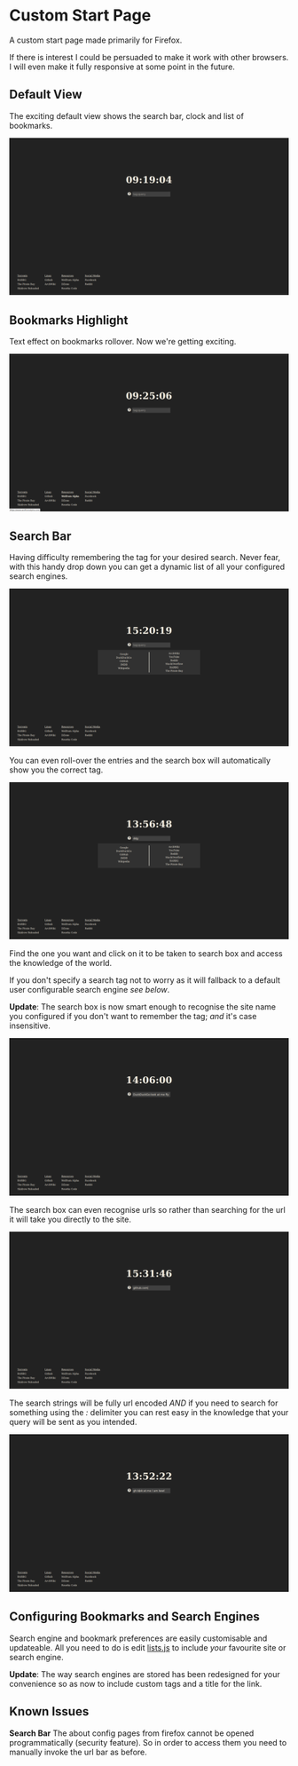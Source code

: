 # Custom Start Page

A custom start page made primarily for Firefox.

If there is interest I could be persuaded to make it work with other browsers.
I will even make it fully responsive at some point in the future.

## Default View

The exciting default view shows the search bar, clock and list of bookmarks.

![Screenshot0](/scripts/startpage/public/img/screenshots/2016-03-31-091905_1920x1080_scrot.png?raw=true "Default view")

## Bookmarks Highlight

Text effect on bookmarks rollover. Now we're getting exciting.

![Screenshot1](/scripts/startpage/public/img/screenshots/2016-03-31-092507_1920x1080_scrot.png?raw=true "Bookmarks highlight")

## Search Bar

Having difficulty remembering the tag for your desired search. Never fear, with
this handy drop down you can get a dynamic list of all your configured search
engines.

![Screenshot2](/scripts/startpage/public/img/screenshots/2016-04-01-152020_1920x1080_scrot.png?raw=true "Search Engines DropDown")

You can even roll-over the entries and the search box will automatically show you
the correct tag.

![Screenshot3](/scripts/startpage/public/img/screenshots/2016-04-01-135649_1920x1080_scrot.png?raw=true "Search Engines DropDown with tags")

Find the one you want and click on it to be taken to search box
and access the knowledge of the world.

If you don't specify a search tag not to worry as it will fallback to a default
user configurable search engine *see below*.

**Update**: The search box is now smart enough to recognise the site name you
configured if you don't want to remember the tag; *and* it's case insensitive.

![Screenshot4](/scripts/startpage/public/img/screenshots/2016-04-01-140601_1920x1080_scrot.png?raw=true "Search Box Site Name")

The search box can even recognise urls so rather than searching for the url it
will take you directly to the site.

![Screenshot5](/scripts/startpage/public/img/screenshots/2016-04-01-153146_1920x1080_scrot.png?raw=true "Search Box URL")

The search strings will be fully url encoded *AND* if you need to search for
something using the *:* delimiter you can rest easy in the knowledge that your
query will be sent as you intended.

![Screenshot6](/scripts/startpage/public/img/screenshots/2016-04-01-135222_1920x1080_scrot.png?raw=true "Search Box Tomfoolery")

## Configuring Bookmarks and Search Engines

Search engine and bookmark preferences are easily customisable and updateable.
All you need to do is edit [lists.js](https://github.com/siidney/dotfiles/blob/master/scripts/startpage/public/js/lists.js) to include *your* favourite site or search engine.

**Update**: The way search engines are stored has been redesigned for your
convenience so as now to include custom tags and a title for the link.

## Known Issues

**Search Bar**
The about config pages from firefox cannot be opened programmatically
(security feature). So in order to access them you need to manually invoke the url bar as before.
